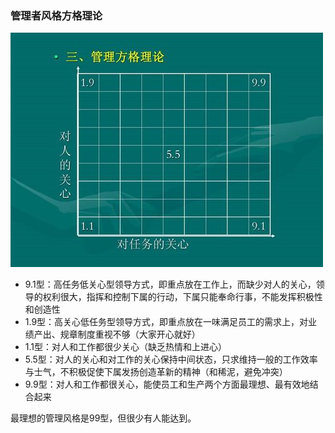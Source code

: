 ### **管理者风格方格理论**

![admin-culture](https://github.com/xiaoyuge/Admin-Notes/blob/main/resources/admin-grid-theory.jpg)

- 9.1型：高任务低关心型领导方式，即重点放在工作上，而缺少对人的关心，领导的权利很大，指挥和控制下属的行动，下属只能奉命行事，不能发挥积极性和创造性
- 1.9型：高关心低任务型领导方式，即重点放在一味满足员工的需求上，对业绩产出、规章制度重视不够（大家开心就好）
- 1.1型：对人和工作都很少关心（缺乏热情和上进心）
- 5.5型：对人的关心和对工作的关心保持中间状态，只求维持一般的工作效率与士气，不积极促使下属发扬创造革新的精神（和稀泥，避免冲突）
- 9.9型：对人和工作都很关心，能使员工和生产两个方面最理想、最有效地结合起来

最理想的管理风格是99型，但很少有人能达到。